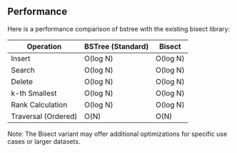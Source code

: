 ## Performance

Here is a performance comparison of bstree with the existing bisect library:

| Operation           | BSTree (Standard) | Bisect                  |
| ------------------- | ----------------- | ----------------------- |
| Insert              | O(log N)          | O(log N)                |
| Search              | O(log N)          | O(log N)                |
| Delete              | O(log N)          | O(log N)                |
| k-th Smallest       | O(log N)          | O(log N)                |
| Rank Calculation    | O(log N)          | O(log N)                |
| Traversal (Ordered) | O(N)              | O(N)                    |

Note: The Bisect variant may offer additional optimizations for specific use cases or larger datasets.
